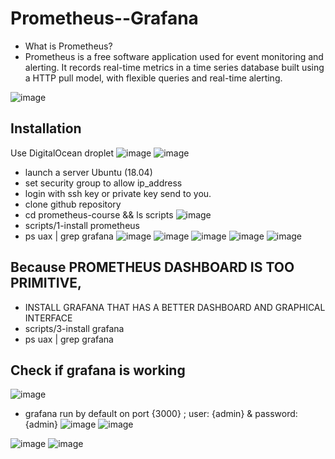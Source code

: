 # Prometheus--Grafana
* What is Prometheus?
* Prometheus is a free software application used for event monitoring and alerting. It records real-time metrics in a time series database built using a HTTP pull model, with flexible queries and real-time alerting.



![image](https://user-images.githubusercontent.com/58276505/171038326-1d464802-9ee6-424e-9969-11a13f5868c4.png)

## Installation
Use DigitalOcean droplet
![image](https://user-images.githubusercontent.com/58276505/171038904-40ec7283-ed27-4a5f-b217-1330b15945df.png)
![image](https://user-images.githubusercontent.com/58276505/171039065-765eeeea-c8e5-4adb-8d94-9f034c791934.png)

* launch a server Ubuntu (18.04)
* set security group to allow ip_address
* login with ssh key or private key send to you.
* clone github repository
* cd prometheus-course && ls scripts
![image](https://user-images.githubusercontent.com/58276505/171040897-4b5252f1-12d4-4420-83d7-3137fa67b022.png)
* scripts/1-install prometheus
* ps uax | grep grafana
![image](https://user-images.githubusercontent.com/58276505/171041160-5f2781f7-5155-4b1c-ad4a-343005891ae1.png)
![image](https://user-images.githubusercontent.com/58276505/171041350-690e3ed6-0ce4-4f0f-92a0-7d49960f67ed.png)
![image](https://user-images.githubusercontent.com/58276505/171041542-71202633-4b4f-41e4-9054-b59640395098.png)
![image](https://user-images.githubusercontent.com/58276505/171041607-347458fc-bb46-4547-874b-3f359d0283cd.png)
![image](https://user-images.githubusercontent.com/58276505/171041892-e767c858-55cf-4e89-be1e-00c4ae38365b.png)
## Because PROMETHEUS DASHBOARD IS TOO PRIMITIVE,
* INSTALL GRAFANA THAT HAS A BETTER DASHBOARD AND GRAPHICAL INTERFACE
* scripts/3-install grafana
* ps uax | grep grafana
## Check if grafana is working
![image](https://user-images.githubusercontent.com/58276505/171042764-0b2db045-10ed-4754-9b41-48d1a5605b9c.png)

* grafana run by default on port {3000} ; user: {admin} & password: {admin} 
![image](https://user-images.githubusercontent.com/58276505/171042980-2961cb04-ce8a-4b66-8829-1c5bb91ccc15.png)
![image](https://user-images.githubusercontent.com/58276505/171043221-beb6bb51-3390-4c35-9755-53b13de7c7d9.png)

![image](https://user-images.githubusercontent.com/58276505/171043580-99f2d36f-b1c9-42a9-b482-bf1ad1ca28fa.png)
![image](https://user-images.githubusercontent.com/58276505/171043386-725cf233-e741-4216-82f1-cf57c96b8cea.png)

